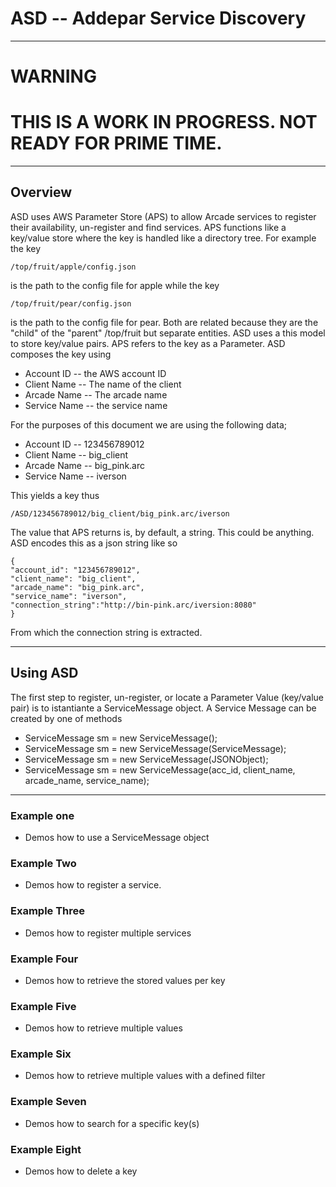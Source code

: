 # ASD -- Addepar Service Discovery

---
# WARNING
# THIS IS A WORK IN PROGRESS. NOT READY FOR PRIME TIME.

---

## Overview

ASD uses AWS Parameter Store (APS) to allow Arcade services to register their availability, un-register and find services. APS functions like a key/value store where the key is handled like a directory tree. For example the key

```/top/fruit/apple/config.json``` 

is the path to the config file for apple while the key

```/top/fruit/pear/config.json```

is the path to the config file for pear. Both are related because they are the "child" of the "parent" /top/fruit but separate entities. ASD uses a this model to store key/value pairs. APS refers to the key as a Parameter. ASD composes the key using 

 * Account ID -- the AWS account ID
 * Client Name -- The name of the client
 * Arcade Name -- The arcade name
 * Service Name -- the service name

For the purposes of this document  we are using the following data;

* Account ID -- 123456789012
 * Client Name -- big_client
 * Arcade Name -- big_pink.arc
 * Service Name -- iverson

This yields a key thus

```/ASD/123456789012/big_client/big_pink.arc/iverson```

The value that APS returns is, by default, a string. This could be anything. ASD encodes this as a json string like so

```
{
"account_id": "123456789012",
"client_name": "big_client",
"arcade_name": "big_pink.arc",
"service_name": "iverson",
"connection_string":"http://bin-pink.arc/iversion:8080"
}
```

From which the connection string is extracted. 

---
## Using ASD

The first step to register, un-register, or locate a Parameter Value (key/value pair) is to istantiante a ServiceMessage object. A Service Message can be created by one of  methods

 * ServiceMessage sm = new ServiceMessage();
 * ServiceMessage sm = new ServiceMessage(ServiceMessage);
 * ServiceMessage sm = new ServiceMessage(JSONObject);
 * ServiceMessage sm = new ServiceMessage(acc_id, client_name, arcade_name, service_name);


---
### Example one
 * Demos how to use a ServiceMessage object


 ### Example Two
 * Demos how to register a service.


### Example Three
 * Demos how to register multiple services


### Example Four
 * Demos how to retrieve the stored values per key

### Example Five
 * Demos how to retrieve multiple values

### Example Six
  * Demos how to retrieve multiple values with a defined filter

###  Example Seven
 * Demos how to search for a specific key(s) 

### Example Eight
 * Demos how to delete a key

